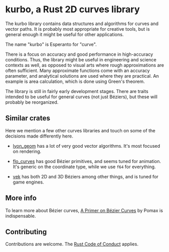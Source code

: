 # kurbo, a Rust 2D curves library

The kurbo library contains data structures and algorithms for curves and vector paths. It is probably most appropriate for creative tools, but is general enough it might be useful for other applications.

The name "kurbo" is Esperanto for "curve".

There is a focus on accuracy and good performance in high-accuracy conditions. Thus, the library might be useful in engineering and science contexts as well, as opposed to visual arts where rough approximations are often sufficient. Many approximate functions come with an accuracy parameter, and analytical solutions are used where they are practical. An example is area calculation, which is done using Green's theorem.

The library is still in fairly early development stages. There are traits intended to be useful for general curves (not just Béziers), but these will probably be reorganized.

## Similar crates

Here we mention a few other curves libraries and touch on some of the decisions made differently here.

* [lyon_geom] has a lot of very good vector algorithms. It's most focused on rendering.

* [flo_curves] has good Bézier primitives, and seems tuned for animation. It's generic on the coordinate type, while we use `f64` for everything.

* [vek] has both 2D and 3D Béziers among other things, and is tuned for game engines.

## More info

To learn more about Bézier curves, [A Primer on Bézier Curves] by Pomax is indispensable.

## Contributing

Contributions are welcome. The [Rust Code of Conduct] applies.

[Rust Code of Conduct]: https://www.rust-lang.org/policies/code-of-conduct
[lyon_geom]: https://crates.io/crates/lyon_geom
[flo_curves]: https://crates.io/crates/flo_curves
[vek]: https://crates.io/crates/vek
[A Primer on Bézier Curves]: https://pomax.github.io/bezierinfo/
